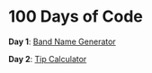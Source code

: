 # 100 Days of Code

**Day 1**: [Band Name Generator](./day-001/)

**Day 2**: [Tip Calculator](./day-002/)

